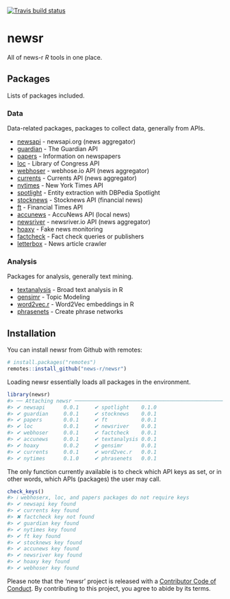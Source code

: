
<!-- README.md is generated from README.Rmd. Please edit that file -->

<!-- badges: start -->

[![Travis build
status](https://travis-ci.org/news-r/newsr.svg?branch=master)](https://travis-ci.org/news-r/newsr)
<!-- badges: end -->

# newsr

All of news-r *R* tools in one place.

## Packages

Lists of packages included.

### Data

Data-related packages, packages to collect data, generally from APIs.

  - [newsapi](https://github.com/news-r/newsapi) - newsapi.org (news
    aggregator)
  - [guardian](https://github.com/news-r/guardian) - The Guardian API
  - [papers](https://github.com/news-r/papers) - Information on
    newspapers
  - [loc](https://github.com/news-r/loc) - Library of Congress API
  - [webhoser](https://github.com/news-r/webhoser) - webhose.io API
    (news aggregator)
  - [currents](https://github.com/news-r/currents) - Currents API (news
    aggregator)
  - [nytimes](https://github.com/news-r/nytimes) - New York Times API
  - [spotlight](https://github.com/news-r/spotlight) - Entity extraction
    with DBPedia Spotlight
  - [stocknews](https://github.com/news-r/stocknews) - Stocknews API
    (financial news)
  - [ft](https://github.com/news-r/ft) - Financial Times API
  - [accunews](https://github.com/news-r/accunews) - AccuNews API (local
    news)
  - [newsriver](https://github.com/news-r/newsriver) - newsriver.io API
    (news aggregator)
  - [hoaxy](https://github.com/news-r/hoaxy) - Fake news monitoring
  - [factcheck](https://github.com/news-r/factcheck) - Fact check
    queries or publishers
  - [letterbox](https://github.com/news-r/letterbox) - News article
    crawler

### Analysis

Packages for analysis, generally text mining.

  - [textanalysis](https://github.com/news-r/textanalysis) - Broad text
    analysis in R
  - [gensimr](https://gensimr.news-r.org) - Topic Modeling
  - [word2vec.r](https://word2vec.news-r.org) - Word2Vec embeddings in R
  - [phrasenets](https://phrasenets.news-r.org) - Create phrase networks

## Installation

You can install newsr from Github with remotes:

``` r
# install.packages("remotes")
remotes::install_github("news-r/newsr")
```

Loading newsr essentially loads all packages in the environment.

``` r
library(newsr)
#> ── Attaching newsr ─────────────────────────────────────────────────────────────────────────────────────────────────────────────────────────────────────────────────────── newsr 0.0.1 ──
#> ✔ newsapi      0.0.1     ✔ spotlight    0.1.0
#> ✔ guardian     0.0.1     ✔ stocknews    0.0.1
#> ✔ papers       0.0.1     ✔ ft           0.0.1
#> ✔ loc          0.0.1     ✔ newsriver    0.0.1
#> ✔ webhoser     0.0.1     ✔ factcheck    0.0.1
#> ✔ accunews     0.0.1     ✔ textanalysis 0.0.1
#> ✔ hoaxy        0.0.2     ✔ gensimr      0.0.1
#> ✔ currents     0.0.1     ✔ word2vec.r   0.0.1
#> ✔ nytimes      0.1.0     ✔ phrasenets   0.0.1
```

The only function currently available is to check which API keys as set,
or in other words, which APIs (packages) the user may call.

``` r
check_keys()
#> ℹ webhoserx, loc, and papers packages do not require keys
#> ✔ newsapi key found
#> ✔ currents key found
#> ✖ factcheck key not found
#> ✔ guardian key found
#> ✔ nytimes key found
#> ✔ ft key found
#> ✔ stocknews key found
#> ✔ accunews key found
#> ✔ newsriver key found
#> ✔ hoaxy key found
#> ✔ webhoser key found
```

Please note that the ‘newsr’ project is released with a [Contributor
Code of Conduct](CODE_OF_CONDUCT.md). By contributing to this project,
you agree to abide by its terms.
